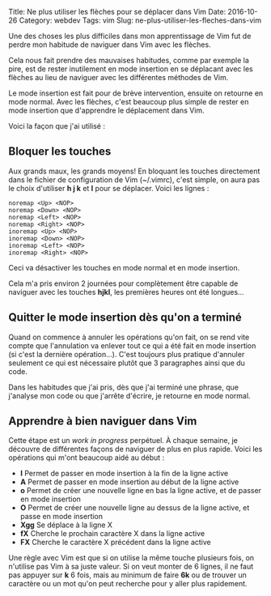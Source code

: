 Title: Ne plus utiliser les flèches pour se déplacer dans Vim
Date: 2016-10-26
Category: webdev
Tags: vim
Slug: ne-plus-utiliser-les-fleches-dans-vim

Une des choses les plus difficiles dans mon apprentissage de Vim fut de perdre mon habitude de naviguer dans Vim avec les flèches.

Cela nous fait prendre des mauvaises habitudes, comme par exemple la pire, est de rester inutilement en mode insertion en se déplacant avec les flèches au lieu de naviguer avec les différentes méthodes de Vim.

Le mode insertion est fait pour de brève intervention, ensuite on retourne en mode normal. Avec les flèches, c'est beaucoup plus simple de rester en mode insertion que d'apprendre le déplacement dans Vim.

Voici la façon que j'ai utilisé :

Bloquer les touches
-------------------

Aux grands maux, les grands moyens! En bloquant les touches directement dans le fichier de configuration de Vim (~/.vimrc), c'est simple, on aura pas le choix d'utiliser **h j k** et **l** pour se déplacer. Voici les lignes :

	noremap <Up> <NOP>
	noremap <Down> <NOP>
	noremap <Left> <NOP>
	noremap <Right> <NOP>
	inoremap <Up> <NOP>
	inoremap <Down> <NOP>
	inoremap <Left> <NOP>
	inoremap <Right> <NOP>

Ceci va désactiver les touches en mode normal et en mode insertion.

Cela m'a pris environ 2 journées pour complètement être capable de naviguer avec les touches **hjkl**, les premières heures ont été longues...

Quitter le mode insertion dès qu'on a terminé
---------------------------------------------

Quand on commence à annuler les opérations qu'on fait, on se rend vite compte que l'annulation va enlever tout ce qui a été fait en mode insertion (si c'est la dernière opération...). C'est toujours plus pratique d'annuler seulement ce qui est nécessaire plutôt que 3 paragraphes ainsi que du code.

Dans les habitudes que j'ai pris, dès que j'ai terminé une phrase, que j'analyse mon code ou que j'arrête d'écrire, je retourne en mode normal.

Apprendre à bien naviguer dans Vim
----------------------------------

Cette étape est un *work in progress* perpétuel. À chaque semaine, je découvre de différentes façons de naviguer de plus en plus rapide. Voici les opérations qui m'ont beaucoup aidé au début :

* **I** Permet de passer en mode insertion à la fin de la ligne active
* **A** Permet de passer en mode insertion au début de la ligne active
* **o** Permet de créer une nouvelle ligne en bas la ligne active, et de passer en mode insertion
* **O** Permet de créer une nouvelle ligne au dessus de la ligne active, et passe en mode insertion
* **Xgg** Se déplace à la ligne X
* **fX** Cherche le prochain caractère X dans la ligne active
* **FX** Cherche le caractère X précédent dans la ligne active

Une règle avec Vim est que si on utilise la même touche plusieurs fois, on n'utilise pas Vim à sa juste valeur. Si on veut monter de 6 lignes, il ne faut pas appuyer sur **k** 6 fois, mais au minimum de faire **6k** ou de trouver un caractère ou un mot qu'on peut recherche pour y aller plus rapidement.
